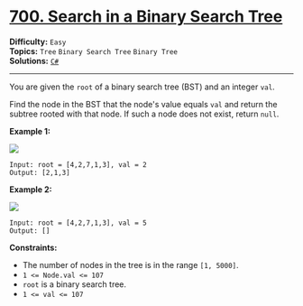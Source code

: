 # [700. Search in a Binary Search Tree](https://leetcode.com/problems/search-in-a-binary-search-tree/)

**Difficulty:** `Easy`  
**Topics:** `Tree` `Binary Search Tree` `Binary Tree`  
**Solutions:** [`C#`](../../src/csharp/challenges/Problems/SearchInABinarySearchTree.cs)  

---

You are given the `root` of a binary search tree (BST) and an integer `val`.

Find the node in the BST that the node's value equals `val` and return the subtree rooted with that node. If such a node does not exist, return `null`.

**Example 1:**

![](https://assets.leetcode.com/uploads/2021/01/12/tree1.jpg)

```
Input: root = [4,2,7,1,3], val = 2
Output: [2,1,3]
```

**Example 2:**

![](https://assets.leetcode.com/uploads/2021/01/12/tree2.jpg)

```
Input: root = [4,2,7,1,3], val = 5
Output: []
```

**Constraints:**

* The number of nodes in the tree is in the range `[1, 5000]`.
* `1 <= Node.val <= 107`
* `root` is a binary search tree.
* `1 <= val <= 107`